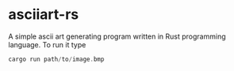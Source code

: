 # asciiart-rs
A simple ascii art generating program written in Rust programming language. To run it type 
```rust
cargo run path/to/image.bmp
```

